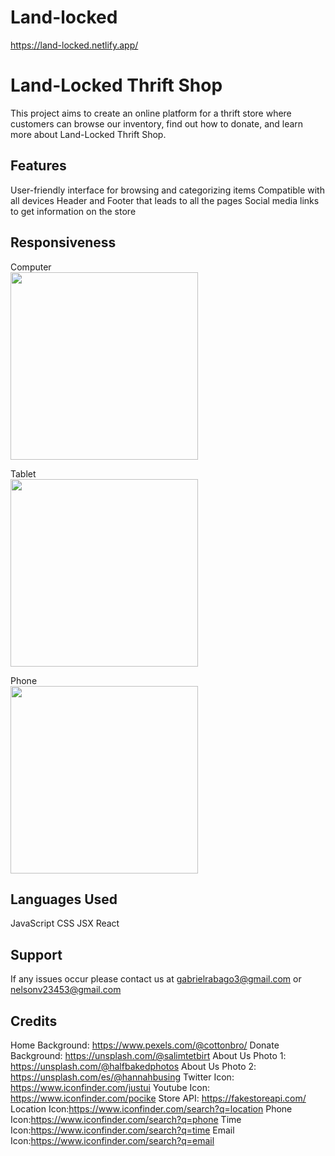 # Land-locked
https://land-locked.netlify.app/


Land-Locked Thrift Shop
=======================

This project aims to create an online platform for a thrift store where customers can browse our inventory, find out how to donate, and learn more about Land-Locked Thrift Shop.


Features
-------

User-friendly interface for browsing and categorizing items
Compatible with all devices
Header and Footer that leads to all the pages
Social media links to get information on the store


Responsiveness
-------------
Computer <br>
<img src="https://user-images.githubusercontent.com/69827955/213883096-62e97250-83a1-41fd-aba1-cab6b6e839ab.png" height="300px">

Tablet <br>
<img src="https://user-images.githubusercontent.com/69827955/213883104-80e789dc-90fb-4a52-859a-626cf250a561.png" height="300px">

Phone <br>
<img src="https://user-images.githubusercontent.com/69827955/213883112-274b8d6c-294c-48cb-a186-880098fb5ad7.png" height="300px">


Languages Used
--------------

JavaScript
CSS
JSX
React


Support
---------

If any issues occur please contact us at gabrielrabago3@gmail.com or nelsonv23453@gmail.com

Credits
--------

Home Background: https://www.pexels.com/@cottonbro/
Donate Background: https://unsplash.com/@salimtetbirt
About Us Photo 1: https://unsplash.com/@halfbakedphotos
About Us Photo 2: https://unsplash.com/es/@hannahbusing
Twitter Icon: https://www.iconfinder.com/justui
Youtube Icon: https://www.iconfinder.com/pocike
Store API: https://fakestoreapi.com/
Location Icon:https://www.iconfinder.com/search?q=location
Phone Icon:https://www.iconfinder.com/search?q=phone
Time Icon:https://www.iconfinder.com/search?q=time
Email Icon:https://www.iconfinder.com/search?q=email












